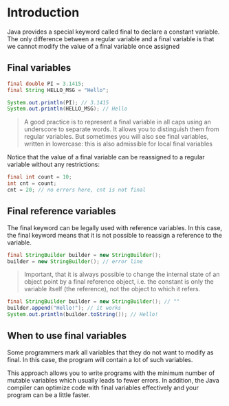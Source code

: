 # Introduction

Java provides a special keyword called final to declare a constant variable. The only difference between a regular variable and a final variable is that we cannot modify the value of a final variable once assigned

## Final variables

```java
final double PI = 3.1415;
final String HELLO_MSG = "Hello";

System.out.println(PI); // 3.1415
System.out.println(HELLO_MSG); // Hello
```

> A good practice is to represent a final variable in all caps using an underscore to separate words. It allows you to distinguish them from regular variables. But sometimes you will also see final variables, written in lowercase: this is also admissible for local final variables

Notice that the value of a final variable can be reassigned to a regular variable without any restrictions:

```java
final int count = 10;
int cnt = count;
cnt = 20; // no errors here, cnt is not final
```

## Final reference variables

The final keyword can be legally used with reference variables. In this case, the final keyword means that it is not possible to reassign a reference to the variable.

```java
final StringBuilder builder = new StringBuilder();
builder = new StringBuilder(); // error line
```

> Important, that it is always possible to change the internal state of an object point by a final reference object, i.e. the constant is only the variable itself (the reference), not the object to which it refers.

```java
final StringBuilder builder = new StringBuilder(); // ""
builder.append("Hello!"); // it works
System.out.println(builder.toString()); // Hello!
```

## When to use final variables

Some programmers mark all variables that they do not want to modify as final. In this case, the program will contain a lot of such variables.

This approach allows you to write programs with the minimum number of mutable variables which usually leads to fewer errors. In addition, the Java compiler can optimize code with final variables effectively and your program can be a little faster.

